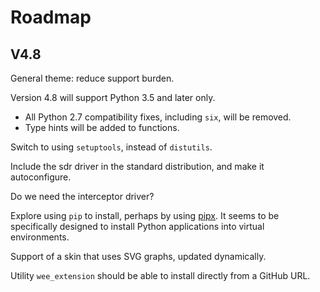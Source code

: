# Roadmap

## V4.8
General theme: reduce support burden.

Version 4.8 will support Python 3.5 and later only.
- All Python 2.7 compatibility fixes, including `six`, will be removed. 
- Type hints will be added to functions.

Switch to using `setuptools`, instead of `distutils`.

Include the sdr driver in the standard distribution, and make it autoconfigure.

Do we need the interceptor driver?

Explore using `pip` to install, perhaps by using [pipx](https://pypi.org/project/pipx/). It seems to be specifically designed to
install Python applications into virtual environments.

Support of a skin that uses SVG graphs, updated dynamically.

Utility `wee_extension` should be able to install directly from a GitHub URL.
